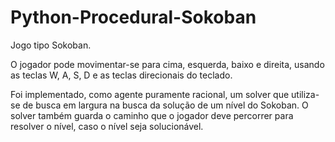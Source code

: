 # Python-Procedural-Sokoban

Jogo tipo Sokoban.

O jogador pode movimentar-se para cima, esquerda, baixo e direita, usando
as teclas W, A, S, D e as teclas direcionais do teclado.

Foi implementado, como agente puramente racional, um solver que utiliza-se de busca em largura na busca da solução de um nível do Sokoban. O solver também guarda o caminho que o jogador deve percorrer para resolver o nível, caso o nível seja solucionável.
